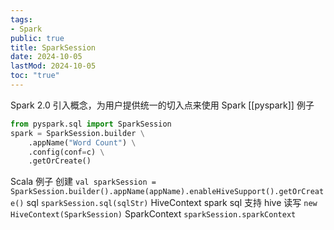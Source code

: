 ```yaml
---
tags:
- Spark
public: true
title: SparkSession
date: 2024-10-05
lastMod: 2024-10-05
toc: "true"
---
```


Spark 2.0 引入概念，为用户提供统一的切入点来使用 Spark
[[pyspark]] 例子
```python
from pyspark.sql import SparkSession
spark = SparkSession.builder \
    .appName("Word Count") \
	.config(conf=c) \
    .getOrCreate()
```
Scala 例子
创建
`val sparkSession = SparkSession.builder().appName(appName).enableHiveSupport().getOrCreate()`
sql
`sparkSession.sql(sqlStr)`
HiveContext
spark sql 支持 hive 读写
`new HiveContext(SparkSession)`
SparkContext
`sparkSession.sparkContext`
